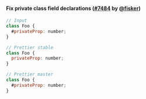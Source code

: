 #### Fix private class field declarations ([#7484](https://github.com/prettier/prettier/pull/7484) by [@fisker](https://github.com/fisker))

<!-- prettier-ignore -->
```js
// Input
class Foo {
  #privateProp: number;
}

// Prettier stable
class Foo {
  privateProp: number;
}

// Prettier master
class Foo {
  #privateProp: number;
}
```
